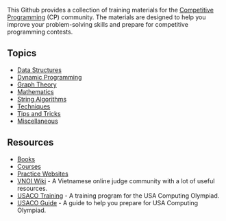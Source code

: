 This Github provides a collection of training materials for the [Competitive Programming](https://en.wikipedia.org/wiki/Competitive_programming) (CP) community. The materials are designed to help you improve your problem-solving skills and prepare for competitive programming contests.

## Topics
- [Data Structures](data-structures/README.md)
- [Dynamic Programming](dynamic-programming/README.md)
- [Graph Theory](graph-theory/README.md)
- [Mathematics](mathematics/README.md)
- [String Algorithms](string-algorithms/README.md)
- [Techniques](techniques/README.md)
- [Tips and Tricks](tips-and-tricks/README.md)
- [Miscellaneous](miscellaneous/README.md)


## Resources
- [Books](books/README.md)
- [Courses](courses/README.md)
- [Practice Websites](practice-websites/README.md)
- [VNOI Wiki](https://wiki.vnoi.info/) - A Vietnamese online judge community with a lot of useful resources.
- [USACO Training](http://train.usaco.org/usacogate) - A training program for the USA Computing Olympiad.
- [USACO Guide](https://usaco.guide/) - A guide to help you prepare for USA Computing Olympiad.

